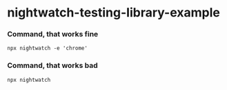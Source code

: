 # nightwatch-testing-library-example

### Command, that works fine

`npx nightwatch -e 'chrome'`

### Command, that works bad

`npx nightwatch`
